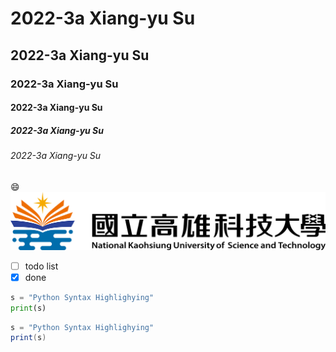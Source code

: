 # 2022-3a Xiang-yu Su
## 2022-3a Xiang-yu Su
### 2022-3a Xiang-yu Su
#### 2022-3a Xiang-yu Su
##### 2022-3a Xiang-yu Su
###### 2022-3a Xiang-yu Su

:smile:
![nkust](nkust.png "nkust")

- [ ] todo list
- [x] done

```python
s = "Python Syntax Highlighying"
print(s)
```

```java
s = "Python Syntax Highlighying"
print(s)
```

